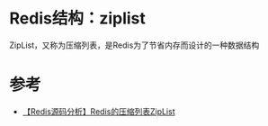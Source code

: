 # Redis结构：ziplist

ZipList，又称为压缩列表，是Redis为了节省内存而设计的一种数据结构

# 参考
- [【Redis源码分析】Redis的压缩列表ZipList](https://segmentfault.com/a/1190000017328042)